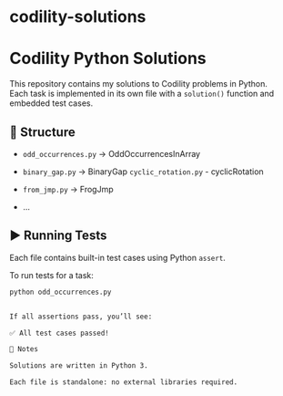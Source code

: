 # codility-solutions

# Codility Python Solutions

This repository contains my solutions to Codility problems in Python.  
Each task is implemented in its own file with a `solution()` function and embedded test cases.  

## 📂 Structure
- `odd_occurrences.py` → OddOccurrencesInArray
- `binary_gap.py` → BinaryGap
`cyclic_rotation.py` - cyclicRotation
- `from_jmp.py` → FrogJmp



- ...

## ▶️ Running Tests
Each file contains built-in test cases using Python `assert`.

To run tests for a task:
```bash
python odd_occurrences.py


If all assertions pass, you’ll see:

✅ All test cases passed!

🔗 Notes

Solutions are written in Python 3.

Each file is standalone: no external libraries required.
